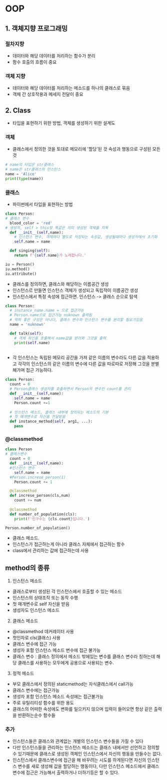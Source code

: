 # OOP
## 1. 객체지향 프로그래밍

### 절차지향
- 데이터와 해당 데이터를 처리하는 함수가 분리
- 함수 호출의 흐름이 중요

### 객체 지향
- 데이터와 해당 데이터를 처리하는 메소드를 하나의 클래스로 묶음
- 객체 간 상호작용과 메세지 전달이 중요

## 2. Class
- 타입을 표현하기 위한 방법, 객체를 생성하기 위한 설계도

### 객체
- 클래스에서 정의한 것을 토대로 메모리에 '할당'된 것 속성과 행동으로 구성된 모든 것
```python
# name의 타입은 str클래스
# name은 str클래스의 인스턴스
name = 'Alice'
print(type(name))
```

### 클래스
- 파이썬에서 타입을 표현하는 방법
```python
class Person:
# 클래스 변수
  blood_color = 'red'
# 생성자, self > this랑 똑같은 의미 생성된 객체를 지목
  def __init__(self,name):
    # 인스턴스 변수, 객체마다 별도로 저장되는 속성값, 생성될때마다 생성자에서 초기화
    self.name = name

  def singing(self):
    return f'{self.name}가 노래합니다.'

iu = Person()
iu.method()
iu.attribute()
```
- 클래스를 정의하면, 클래스와 해당하는 이름공간 생성
- 인스턴스르 만들면 인스턴스 객체가 생성되고 독립적이 이름공간 생성
- 인스턴스에서 특정 속성에 접근하면. 인스턴스 -> 클래스 순으로 탐색

```python
class Person:
  # instance_name.name = 으로 접근가능
  # Person.name으로 접근가능 nuknown 출력됨
  # 딱히 좋은 구성은 아니다, 클래스 변수와 인스턴스 변수를 분리할 필요가있음 
  name = 'nuknown'

  def talk(self):
    # 객체 자신을 호출해서 name값을 받아와 그것을 출력
    print(self.name)
  
```
- 각 인스턴스는 독립된 메모리 공간을 가져 같은 이름의 변수라도 다른 값을 적용하고 각각의 인스턴스의 같은 이름의 변수에 다른 값을 따로따로 저장해 그것을 분별해가며 접근 가능하다.

```python
class Person:
  count = 0
  # Person클래스 생성자를 호출하면서 Person의 변수인 count를 관리
  def __init__(self,name):
    self.name = name
    Person.count +=1
  
  # 인스턴스 메소드, 클래스 내부에 정의되는 메소드의 기본
  # 첫 매개변수로 자신을 전달받음
  def instance_method(self, arg1, ...):
    pass
```
### @classmethod
```python
class Person
# 클래스변수
  count = 0
  def __init__(self,name):
  #인스턴스 변수
    self.name = name
  #Person.increse_person(1)
    Person.count += 1

  @classmethod
  def increse_person(cls,num)
    count += num
  
  @classmethod
  def number_of_population(cls):
    print(f'인구수는 {cls.count}입니다.')

Person.number_of_population()
```
- 클래스 메소드.
- 인스턴스가 접근하는게 아니라 클래스 자체에서 접근하는 함수
- class에서 관리하는 값에 접근하는데 사용


## method의 종류
1. 인스턴스 메소드
- 클래스로부터 생성된 각 인스턴스에서 호출할 수 있는 메소드
- 인스턴스의 상태조작 또는 동작 수행
- 첫 매개변수로 self 자신을 받음
- 생성자도 인스턴스 메소드

2. 클래스 메소드
- @classmethod 데커레이터 사용
- 첫인자로 cls(클래스) 사용
- 클래스 변수에 접근 가능
- 생성자 포함 인스턴스 메소드 변수에 접근 불가능
- 클래스 변수 : 클래스 정의에서 메소드 밖에있는 변수를 클래스 변수라 칭하는데 해당 클래스를 사용하는 모두에게 공용으로 사용되는 변수. 

3. 정적 메소드
- 부모 클래스에서 정의된 staticmethod는 자식클래스에서 call가능
- 클래스 변수에는 접근가능
- 생성자 포함 인스턴스 메소드 속성에는 접근불가능
- 주로 유틸리티성 함수를 위한 용도
- 클래스의 어떠한 속성에도 변화를 일으키지 않으며 입력이 들어오면 항상 같은 출력을 반환하는순수 함수들 

### 추가
- 인스턴스들은 클래스와 관계없는 개별의 인스턴스 변수들을 가질 수 있다
- 다만 인스턴스들을 관리하는 인스턴스 메소드는 클래스 내에서만 선언하고 정의할 수 있기때문에 클래스로 생성된 객체인 인스턴스에서 자신의 행동을 만들수는 없다.
- 인스턴스에서 클래스변수에 접근을 해 바꾸려는 시도를 하게된다면 자신의 인스턴스 변수를 새로 생성해 값을 할당하는 행동이다, 다만 인스턴스 메소드에서 클래스 변수에 접근은 가능해서 출력하거나 더하기등은 할 수 있다.